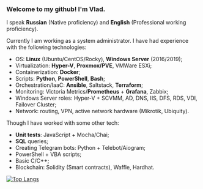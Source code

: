 ### Welcome to my github! I'm Vlad. 

I speak **Russian** (Native proficiency) and **English** (Professional working proficiency).

Currently I am working as a system administrator. I have had experience with the following technologies:
- OS: **Linux** (Ubuntu/CentOS/Rocky), **Windows Server** (2016/2019);
- Virtualization: **Hyper-V**, **Proxmox/PVE**, VMWare ESXi;
- Containerization: **Docker**;
- Scripts: **Python**, **PowerShell**, **Bash**;
- Orchestration/IaaC: **Ansible**, Saltstack, **Terraform**;
- Monitoring: Victoria Metrics/**Prometheus** + **Grafana**, Zabbix;
- Windows Server roles: Hyper-V + SCVMM, AD, DNS, IIS, DFS, RDS, VDI, Failover Cluster;
- Network: routing, VPN, active network hardware (Mikrotik, Ubiquity).

Though I have worked with some other tech:
- **Unit tests**: JavaScript + Mocha/Chai;
- **SQL** queries;
- Creating Telegram bots: Python + Telebot/Aiogram;
- PowerShell + VBA scripts;
- Basic C/C++;
- Blockchain: Solidity (Smart contracts), Waffle, Hardhat.

[![Top Langs](https://github-readme-stats.vercel.app/api/top-langs/?username=poorjude&layout=compact&langs_count=6)](https://github.com/anuraghazra/github-readme-stats)
